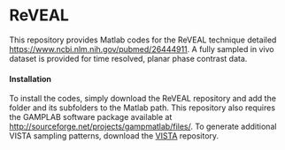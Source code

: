# ReVEAL
This repository provides Matlab codes for the ReVEAL technique detailed <a href="http://sourceforge.net/projects/gampmatlab/files/">https://www.ncbi.nlm.nih.gov/pubmed/26444911</a>.  A fully sampled in vivo dataset is provided for time resolved, planar phase contrast data.  

<h4> Installation  </h4>
To install the codes, simply download the ReVEAL repository and add the folder and its subfolders to the Matlab path.  This repository also requires the GAMPLAB software package available at <a href="http://sourceforge.net/projects/gampmatlab/files/">http://sourceforge.net/projects/gampmatlab/files/</a>.  To generate additional VISTA sampling patterns, download the <a href="https://github.com/OSU-CMR/VISTA">VISTA</a> repository. 

